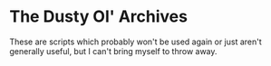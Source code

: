 # The Dusty Ol' Archives

These are scripts which probably won't be used again or just aren't generally useful, but I can't bring myself to throw away.

